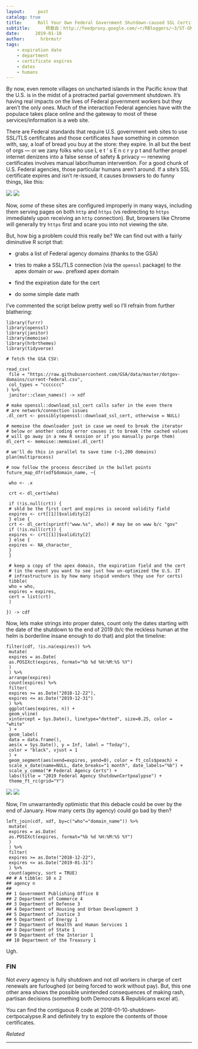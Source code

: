 ```yaml
---
layout:     post
catalog: true
title:      Roll Your Own Federal Government Shutdown-caused SSL Certificate Expiration Monitor in R
subtitle:      转载自：http://feedproxy.google.com/~r/RBloggers/~3/ST-GhLnHjGY/
date:      2019-01-10
author:      hrbrmstr
tags:
    - expiration date
    - department
    - certificate expires
    - dates
    - humans
---
```






By now, even remote villages on uncharted islands in the Pacific know that the U.S. is in the midst of a protracted partial government shutdown. It’s having real impacts on the lives of Federal government workers but they aren’t the only ones. Much of the interaction Federal agencies have with the populace takes place online and the gateway to most of these services/information is a web site.

There are Federal standards that require U.S. government web sites to use SSL/TLS certificates and those certificates have something in common with, say, a loaf of bread you buy at the store: they expire. In all but the best of orgs — or we zany folks who use L e t ‘ s E n c r y p t and further propel internet denizens into a false sense of safety & privacy — renewing certificates involves manual labor/human intervention. For a good chunk of U.S. Federal agencies, those particular humans aren’t around. If a site’s SSL certificate expires and isn’t re-issued, it causes browsers to do funny things, like this:

![](https://i2.wp.com/rud.is/b/wp-content/uploads/2019/01/Screen-Shot-2019-01-10-at-17.18.56.png?resize=780%2C537&ssl=1)
![](https://i2.wp.com/rud.is/b/wp-content/uploads/2019/01/Screen-Shot-2019-01-10-at-17.18.56.png?resize=780%2C537&ssl=1)


Now, *some* of these sites are configured improperly in many ways, including them serving pages on both `http` and `https` (vs redirecting to `https` immediately upon receiving an `http` connection). But, browsers like Chrome will generally try `https` first and scare you into not viewing the site.

But, how big a problem could this really be? We can find out with a fairly diminutive R script that:

- grabs a list of Federal agency domains (thanks to the GSA)

- tries to make a SSL/TLS connection (via the `openssl` package) to the apex domain or `www.` prefixed apex domain

- find the expiration date for the cert

- do some simple date math


I’ve commented the script below pretty well so I’ll refrain from further blathering:

```
library(furrr)
library(openssl)
library(janitor)
library(memoise)
library(hrbrthemes)
library(tidyverse)

# fetch the GSA CSV:

read_csv(
 file = "https://raw.githubusercontent.com/GSA/data/master/dotgov-domains/current-federal.csv",
 col_types = "ccccccc"
) %>% 
 janitor::clean_names() -> xdf

# make openssl::download_ssl_cert calls safer in the even there
# are network/connection issues
.dl_cert <- possibly(openssl::download_ssl_cert, otherwise = NULL)

# memoise the downloader just in case we need to break the iterator
# below or another coding error causes it to break (the cached values
# will go away in a new R session or if you manually purge them)
dl_cert <- memoise::memoise(.dl_cert)

# we'll do this in parallel to save time (~1,200 domains)
plan(multiprocess)

# now follow the process described in the bullet points
future_map_dfr(xdf$domain_name, ~{

 who <- .x

 crt <- dl_cert(who) 

 if (!is.null(crt)) {
 # shld be the first cert and expires is second validity field
 expires <- crt[[1]]$validity[2] 
 } else {
 crt <- dl_cert(sprintf("www.%s", who)) # may be on www b/c "gov"
 if (!is.null(crt)) {
 expires <- crt[[1]]$validity[2]
 } else {
 expires <- NA_character_ 
 }
 }

 # keep a copy of the apex domain, the expiration field and the cert
 # (in the event you want to see just how un-optimized the U.S. IT 
 # infrastructure is by how many stupid vendors they use for certs)
 tibble(
 who = who,
 expires = expires,
 cert = list(crt)
 )

}) -> cdf

```

Now, lets make strings into proper dates, count only the dates starting with the date of the shutdown to the end of 2019 (b/c the reckless human at the helm is borderline insane enough to do that) and plot the timeline:

```
filter(cdf, !is.na(expires)) %>% 
 mutate(
 expires = as.Date(
 as.POSIXct(expires, format="%b %d %H:%M:%S %Y")
 )
 ) %>% 
 arrange(expires) 
 count(expires) %>% 
 filter(
 expires >= as.Date("2018-12-22"), 
 expires <= as.Date("2019-12-31")
 ) %>% 
 ggplot(aes(expires, n)) +
 geom_vline(
 xintercept = Sys.Date(), linetype="dotted", size=0.25, color = "white"
 ) +
 geom_label(
 data = data.frame(), 
 aes(x = Sys.Date(), y = Inf, label = "Today"),
 color = "black", vjust = 1
 ) +
 geom_segment(aes(xend=expires, yend=0), color = ft_cols$peach) + 
 scale_x_date(name=NULL, date_breaks="1 month", date_labels="%b") +
 scale_y_comma("# Federal Agency Certs") +
 labs(title = "2019 Federal Agency ShutdownCertpoalypse") +
 theme_ft_rc(grid="Y")

```

![](https://i2.wp.com/rud.is/b/wp-content/uploads/2019/01/plot_zoom_png-1.png?resize=780%2C333&ssl=1)
![](https://i2.wp.com/rud.is/b/wp-content/uploads/2019/01/plot_zoom_png-1.png?resize=780%2C333&ssl=1)


Now, I’m unwarrantedly optimistic that this debacle could be over by the end of January. How many certs (by agency) could go bad by then?

```
left_join(cdf, xdf, by=c("who"="domain_name")) %>% 
 mutate(
 expires = as.Date(
 as.POSIXct(expires, format="%b %d %H:%M:%S %Y")
 )
 ) %>% 
 filter(
 expires >= as.Date("2018-12-22"),
 expires <= as.Date("2019-01-31")
 ) %>% 
 count(agency, sort = TRUE)
## # A tibble: 10 x 2
## agency n
## 
## 1 Government Publishing Office 8
## 2 Department of Commerce 4
## 3 Department of Defense 3
## 4 Department of Housing and Urban Development 3
## 5 Department of Justice 3
## 6 Department of Energy 1
## 7 Department of Health and Human Services 1
## 8 Department of State 1
## 9 Department of the Interior 1
## 10 Department of the Treasury 1

```

Ugh.

### FIN

Not *every* agency is fully shutdown and not *all* workers in charge of cert renewals are furloughed (or being forced to work without pay). But, this one other area shows the possible unintended consequences of making rash, partisan decisions (something both Democrats & Republicans excel at).

You can find the contiguous R code at 2018-01-10-shutdown-certpocalypse.R and definitely try to explore the contents of those certificates.


*Related*








---
